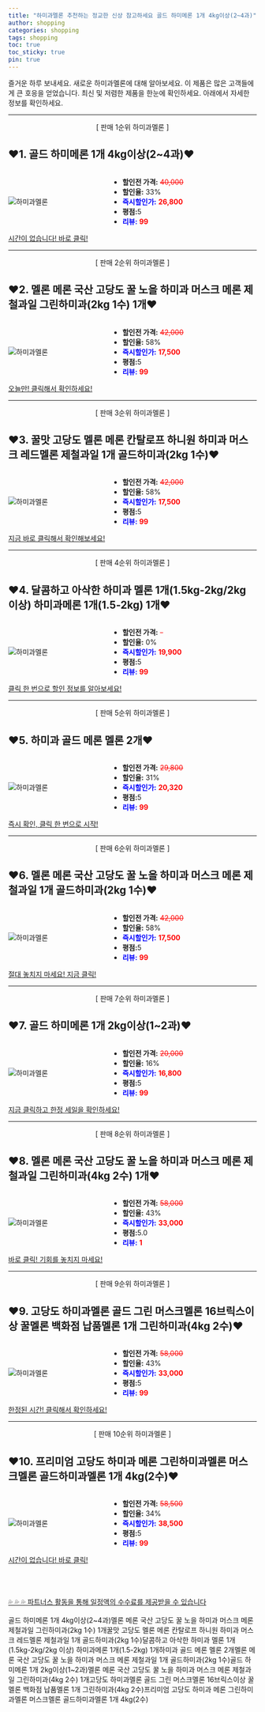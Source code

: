 ```yaml
---
title: "하미과멜론 추천하는 정교한 신상 참고하세요 골드 하미메론 1개 4kg이상(2~4과)"
author: shopping
categories: shopping
tags: shopping
toc: true
toc_sticky: true
pin: true
---
```

즐거운 하루 보내세요. 새로운 하미과멜론에 대해 알아보세요. 이 제품은 많은 고객들에게 큰 호응을 얻었습니다. 최신 및 저렴한 제품을 한눈에 확인하세요. 아래에서 자세한 정보를 확인하세요.

---
<p class="toplist" style="margin: 0 auto; display: block; width: fit-content;">[ 판매 1순위 하미과멜론 ]</p>

<h2><strong>❤️1. 골드 하미메론 1개 4kg이상(2~4과)❤️</strong></h2>

<div style="display: flex; align-items: center;">
    <div style="flex: 0.4;">
        <img src="https://thumbnail6.coupangcdn.com/thumbnails/remote/230x230ex/image/vendor_inventory/2d1c/c7e12f5111ddf96e7aefed9317011820fa02a9b2a778496a3368a3849f18.jpeg" alt="하미과멜론" style="max-width: 100%;">
    </div>
    <div style="flex: 0.6; margin-left: 10px;">
        <ul>
            <li><strong>할인전 가격:</strong> <del style="color: red;">40,000</del></li>
            <li><strong>할인율:</strong> 33%</li>
            <li><span style='color:blue'><strong>즉시할인가:</strong></span> <span style='color:red'><strong>26,800</strong></span></li>
            <li><strong>평점:</strong>5</li>
            <li><span style='color:blue'><strong>리뷰:</strong></span> <span style='color:red'><strong>99</strong></span></li>
        </ul>
    </div>
</div>
<div class="center">
    <a href="https://selin100587.github.io?lptag=AF9450613&subid=githubio&pageKey=8252477759&traceid=V0-153&itemId=23760745515&vendorItemId=90785156191" class="myButton">
        시간이 없습니다! 바로 클릭!
    </a>
</div>


---
<p class="toplist" style="margin: 0 auto; display: block; width: fit-content;">[ 판매 2순위 하미과멜론 ]</p>

<h2><strong>❤️2. 멜론 메론 국산 고당도 꿀 노을 하미과 머스크 메론 제철과일 그린하미과(2kg 1수) 1개❤️</strong></h2>

<div style="display: flex; align-items: center;">
    <div style="flex: 0.4;">
        <img src="https://thumbnail7.coupangcdn.com/thumbnails/remote/230x230ex/image/vendor_inventory/4be3/1f868466c5f3094f8371b620106993184ffb94ee157b297f0d8a2b45ca4a.jpg" alt="하미과멜론" style="max-width: 100%;">
    </div>
    <div style="flex: 0.6; margin-left: 10px;">
        <ul>
            <li><strong>할인전 가격:</strong> <del style="color: red;">42,000</del></li>
            <li><strong>할인율:</strong> 58%</li>
            <li><span style='color:blue'><strong>즉시할인가:</strong></span> <span style='color:red'><strong>17,500</strong></span></li>
            <li><strong>평점:</strong>5</li>
            <li><span style='color:blue'><strong>리뷰:</strong></span> <span style='color:red'><strong>99</strong></span></li>
        </ul>
    </div>
</div>
<div class="center">
    <a href="https://selin100587.github.io?lptag=AF9450613&subid=githubio&pageKey=8248655809&traceid=V0-153&itemId=23468907258&vendorItemId=90735283111" class="myButton">
        오늘만! 클릭해서 확인하세요!
    </a>
</div>


---
<p class="toplist" style="margin: 0 auto; display: block; width: fit-content;">[ 판매 3순위 하미과멜론 ]</p>

<h2><strong>❤️3. 꿀맛 고당도 멜론 메론 칸탈로프 하니원 하미과 머스크 레드멜론 제철과일 1개 골드하미과(2kg 1수)❤️</strong></h2>

<div style="display: flex; align-items: center;">
    <div style="flex: 0.4;">
        <img src="https://thumbnail9.coupangcdn.com/thumbnails/remote/230x230ex/image/vendor_inventory/9f86/54b003e46fb690cdb14e5cfaf441895c54d6c946dc74c2170e4d410b3056.jpg" alt="하미과멜론" style="max-width: 100%;">
    </div>
    <div style="flex: 0.6; margin-left: 10px;">
        <ul>
            <li><strong>할인전 가격:</strong> <del style="color: red;">42,000</del></li>
            <li><strong>할인율:</strong> 58%</li>
            <li><span style='color:blue'><strong>즉시할인가:</strong></span> <span style='color:red'><strong>17,500</strong></span></li>
            <li><strong>평점:</strong>5</li>
            <li><span style='color:blue'><strong>리뷰:</strong></span> <span style='color:red'><strong>99</strong></span></li>
        </ul>
    </div>
</div>
<div class="center">
    <a href="https://selin100587.github.io?lptag=AF9450613&subid=githubio&pageKey=8250784819&traceid=V0-153&itemId=23635942763&vendorItemId=90766528683" class="myButton">
        지금 바로 클릭해서 확인해보세요!
    </a>
</div>


---
<p class="toplist" style="margin: 0 auto; display: block; width: fit-content;">[ 판매 4순위 하미과멜론 ]</p>

<h2><strong>❤️4. 달콤하고 아삭한 하미과 멜론 1개(1.5kg-2kg/2kg 이상) 하미과메론 1개(1.5-2kg) 1개❤️</strong></h2>

<div style="display: flex; align-items: center;">
    <div style="flex: 0.4;">
        <img src="https://thumbnail10.coupangcdn.com/thumbnails/remote/230x230ex/image/vendor_inventory/4c78/765a9df92eb6cd78c9be64aae5c2942269201716aecf32a891585a62d564.jpg" alt="하미과멜론" style="max-width: 100%;">
    </div>
    <div style="flex: 0.6; margin-left: 10px;">
        <ul>
            <li><strong>할인전 가격:</strong> <del style="color: red;">-</del></li>
            <li><strong>할인율:</strong> 0%</li>
            <li><span style='color:blue'><strong>즉시할인가:</strong></span> <span style='color:red'><strong>19,900</strong></span></li>
            <li><strong>평점:</strong>5</li>
            <li><span style='color:blue'><strong>리뷰:</strong></span> <span style='color:red'><strong>99</strong></span></li>
        </ul>
    </div>
</div>
<div class="center">
    <a href="https://selin100587.github.io?lptag=AF9450613&subid=githubio&pageKey=8185301727&traceid=V0-153&itemId=23408011420&vendorItemId=90435153966" class="myButton">
        클릭 한 번으로 할인 정보를 알아보세요!
    </a>
</div>


---
<p class="toplist" style="margin: 0 auto; display: block; width: fit-content;">[ 판매 5순위 하미과멜론 ]</p>

<h2><strong>❤️5. 하미과 골드 메론 멜론 2개❤️</strong></h2>

<div style="display: flex; align-items: center;">
    <div style="flex: 0.4;">
        <img src="https://thumbnail9.coupangcdn.com/thumbnails/remote/230x230ex/image/vendor_inventory/49bf/89bac82a5abd77f5bff6dafdb2df7c230066c399bf123f18a3556cd98f8c.jpeg" alt="하미과멜론" style="max-width: 100%;">
    </div>
    <div style="flex: 0.6; margin-left: 10px;">
        <ul>
            <li><strong>할인전 가격:</strong> <del style="color: red;">29,800</del></li>
            <li><strong>할인율:</strong> 31%</li>
            <li><span style='color:blue'><strong>즉시할인가:</strong></span> <span style='color:red'><strong>20,320</strong></span></li>
            <li><strong>평점:</strong>5</li>
            <li><span style='color:blue'><strong>리뷰:</strong></span> <span style='color:red'><strong>99</strong></span></li>
        </ul>
    </div>
</div>
<div class="center">
    <a href="https://selin100587.github.io?lptag=AF9450613&subid=githubio&pageKey=8202351205&traceid=V0-153&itemId=23517257100&vendorItemId=90543639754" class="myButton">
        즉시 확인, 클릭 한 번으로 시작!
    </a>
</div>


---
<p class="toplist" style="margin: 0 auto; display: block; width: fit-content;">[ 판매 6순위 하미과멜론 ]</p>

<h2><strong>❤️6. 멜론 메론 국산 고당도 꿀 노을 하미과 머스크 메론 제철과일 1개 골드하미과(2kg 1수)❤️</strong></h2>

<div style="display: flex; align-items: center;">
    <div style="flex: 0.4;">
        <img src="https://thumbnail7.coupangcdn.com/thumbnails/remote/230x230ex/image/vendor_inventory/d3c4/532d51a033f65dbfc7e4ed7b76d31303f483a60ce79e1052c6226f448828.jpg" alt="하미과멜론" style="max-width: 100%;">
    </div>
    <div style="flex: 0.6; margin-left: 10px;">
        <ul>
            <li><strong>할인전 가격:</strong> <del style="color: red;">42,000</del></li>
            <li><strong>할인율:</strong> 58%</li>
            <li><span style='color:blue'><strong>즉시할인가:</strong></span> <span style='color:red'><strong>17,500</strong></span></li>
            <li><strong>평점:</strong>5</li>
            <li><span style='color:blue'><strong>리뷰:</strong></span> <span style='color:red'><strong>99</strong></span></li>
        </ul>
    </div>
</div>
<div class="center">
    <a href="https://selin100587.github.io?lptag=AF9450613&subid=githubio&pageKey=8237977866&traceid=V0-153&itemId=23710312835&vendorItemId=90735283106" class="myButton">
        절대 놓치지 마세요! 지금 클릭!
    </a>
</div>


---
<p class="toplist" style="margin: 0 auto; display: block; width: fit-content;">[ 판매 7순위 하미과멜론 ]</p>

<h2><strong>❤️7. 골드 하미메론 1개 2kg이상(1~2과)❤️</strong></h2>

<div style="display: flex; align-items: center;">
    <div style="flex: 0.4;">
        <img src="https://thumbnail6.coupangcdn.com/thumbnails/remote/230x230ex/image/vendor_inventory/2d1c/c7e12f5111ddf96e7aefed9317011820fa02a9b2a778496a3368a3849f18.jpeg" alt="하미과멜론" style="max-width: 100%;">
    </div>
    <div style="flex: 0.6; margin-left: 10px;">
        <ul>
            <li><strong>할인전 가격:</strong> <del style="color: red;">20,000</del></li>
            <li><strong>할인율:</strong> 16%</li>
            <li><span style='color:blue'><strong>즉시할인가:</strong></span> <span style='color:red'><strong>16,800</strong></span></li>
            <li><strong>평점:</strong>5</li>
            <li><span style='color:blue'><strong>리뷰:</strong></span> <span style='color:red'><strong>99</strong></span></li>
        </ul>
    </div>
</div>
<div class="center">
    <a href="https://selin100587.github.io?lptag=AF9450613&subid=githubio&pageKey=8252477759&traceid=V0-153&itemId=23760745516&vendorItemId=90785156205" class="myButton">
        지금 클릭하고 한정 세일을 확인하세요!
    </a>
</div>


---
<p class="toplist" style="margin: 0 auto; display: block; width: fit-content;">[ 판매 8순위 하미과멜론 ]</p>

<h2><strong>❤️8. 멜론 메론 국산 고당도 꿀 노을 하미과 머스크 메론 제철과일 그린하미과(4kg 2수) 1개❤️</strong></h2>

<div style="display: flex; align-items: center;">
    <div style="flex: 0.4;">
        <img src="https://thumbnail8.coupangcdn.com/thumbnails/remote/230x230ex/image/vendor_inventory/63d8/a3e010d268404d4ed5ebf6721d4cac0f7ea1f57e181eda84ee5b57f30014.jpg" alt="하미과멜론" style="max-width: 100%;">
    </div>
    <div style="flex: 0.6; margin-left: 10px;">
        <ul>
            <li><strong>할인전 가격:</strong> <del style="color: red;">58,000</del></li>
            <li><strong>할인율:</strong> 43%</li>
            <li><span style='color:blue'><strong>즉시할인가:</strong></span> <span style='color:red'><strong>33,000</strong></span></li>
            <li><strong>평점:</strong>5.0</li>
            <li><span style='color:blue'><strong>리뷰:</strong></span> <span style='color:red'><strong>1</strong></span></li>
        </ul>
    </div>
</div>
<div class="center">
    <a href="https://selin100587.github.io?lptag=AF9450613&subid=githubio&pageKey=8248851700&traceid=V0-153&itemId=23468907260&vendorItemId=90735283121" class="myButton">
        바로 클릭! 기회를 놓치지 마세요!
    </a>
</div>


---
<p class="toplist" style="margin: 0 auto; display: block; width: fit-content;">[ 판매 9순위 하미과멜론 ]</p>

<h2><strong>❤️9. 고당도 하미과멜론 골드 그린 머스크멜론 16브릭스이상 꿀멜론 백화점 납품멜론 1개 그린하미과(4kg 2수)❤️</strong></h2>

<div style="display: flex; align-items: center;">
    <div style="flex: 0.4;">
        <img src="https://thumbnail7.coupangcdn.com/thumbnails/remote/230x230ex/image/vendor_inventory/3094/eeb59340ebb7533b3c02ceb1d959943734a38704000b91e564d2d62f7c11.jpg" alt="하미과멜론" style="max-width: 100%;">
    </div>
    <div style="flex: 0.6; margin-left: 10px;">
        <ul>
            <li><strong>할인전 가격:</strong> <del style="color: red;">58,000</del></li>
            <li><strong>할인율:</strong> 43%</li>
            <li><span style='color:blue'><strong>즉시할인가:</strong></span> <span style='color:red'><strong>33,000</strong></span></li>
            <li><strong>평점:</strong>5</li>
            <li><span style='color:blue'><strong>리뷰:</strong></span> <span style='color:red'><strong>99</strong></span></li>
        </ul>
    </div>
</div>
<div class="center">
    <a href="https://selin100587.github.io?lptag=AF9450613&subid=githubio&pageKey=8221076849&traceid=V0-153&itemId=23628554738&vendorItemId=90654047415" class="myButton">
        한정된 시간! 클릭해서 확인하세요!
    </a>
</div>


---
<p class="toplist" style="margin: 0 auto; display: block; width: fit-content;">[ 판매 10순위 하미과멜론 ]</p>

<h2><strong>❤️10. 프리미엄 고당도 하미과 메론 그린하미과멜론 머스크멜론 골드하미과멜론 1개 4kg(2수)❤️</strong></h2>

<div style="display: flex; align-items: center;">
    <div style="flex: 0.4;">
        <img src="https://thumbnail8.coupangcdn.com/thumbnails/remote/230x230ex/image/vendor_inventory/4cda/cccb7e418cafdc26e7c4c54e88ea0650c54944b55f7209de665b70d22b91.jpg" alt="하미과멜론" style="max-width: 100%;">
    </div>
    <div style="flex: 0.6; margin-left: 10px;">
        <ul>
            <li><strong>할인전 가격:</strong> <del style="color: red;">58,500</del></li>
            <li><strong>할인율:</strong> 34%</li>
            <li><span style='color:blue'><strong>즉시할인가:</strong></span> <span style='color:red'><strong>38,500</strong></span></li>
            <li><strong>평점:</strong>5</li>
            <li><span style='color:blue'><strong>리뷰:</strong></span> <span style='color:red'><strong>99</strong></span></li>
        </ul>
    </div>
</div>
<div class="center">
    <a href="https://selin100587.github.io?lptag=AF9450613&subid=githubio&pageKey=8250099755&traceid=V0-153&itemId=23394508773&vendorItemId=90421802893" class="myButton">
        시간이 없습니다! 바로 클릭!
    </a>
</div>

<br><br><br>[💦 💦 💦 파트너스 활동을 통해 일정액의 수수료를 제공받을 수 있습니다](https://link.coupang.com/a/bcpT2c)<br><br>골드 하미메론 1개 4kg이상(2~4과)멜론 메론 국산 고당도 꿀 노을 하미과 머스크 메론 제철과일 그린하미과(2kg 1수) 1개꿀맛 고당도 멜론 메론 칸탈로프 하니원 하미과 머스크 레드멜론 제철과일 1개 골드하미과(2kg 1수)달콤하고 아삭한 하미과 멜론 1개(1.5kg-2kg/2kg 이상) 하미과메론 1개(1.5-2kg) 1개하미과 골드 메론 멜론 2개멜론 메론 국산 고당도 꿀 노을 하미과 머스크 메론 제철과일 1개 골드하미과(2kg 1수)골드 하미메론 1개 2kg이상(1~2과)멜론 메론 국산 고당도 꿀 노을 하미과 머스크 메론 제철과일 그린하미과(4kg 2수) 1개고당도 하미과멜론 골드 그린 머스크멜론 16브릭스이상 꿀멜론 백화점 납품멜론 1개 그린하미과(4kg 2수)프리미엄 고당도 하미과 메론 그린하미과멜론 머스크멜론 골드하미과멜론 1개 4kg(2수)